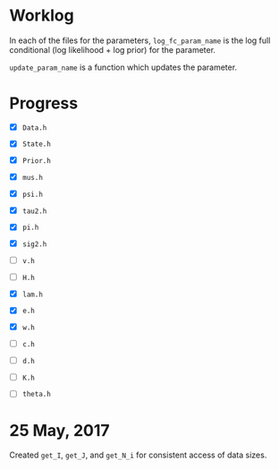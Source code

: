 # Worklog

In each of the files for the parameters, `log_fc_param_name` is the
log full conditional (log likelihood + log prior) for the parameter. 

`update_param_name` is a function which updates the parameter.

# Progress
- [x] `Data.h`
- [x] `State.h`
- [x] `Prior.h`
- [x] `mus.h`
- [x] `psi.h`
- [x] `tau2.h`
- [x] `pi.h`
- [x] `sig2.h`
- [ ] `v.h`
- [ ] `H.h`
- [x] `lam.h`
- [x] `e.h`
- [x] `w.h`
- [ ] `c.h`
- [ ] `d.h`
- [ ] `K.h`
- [ ] `theta.h`


# 25 May, 2017

Created `get_I`, `get_J`, and `get_N_i` for consistent access of 
data sizes.

